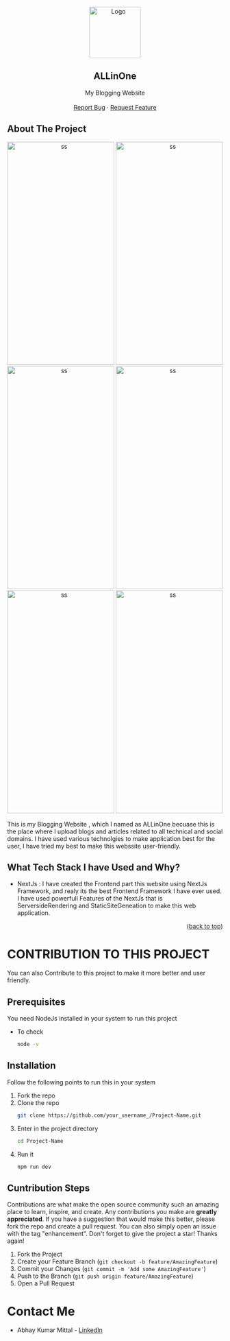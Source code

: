 <div id="top"></div>
<!-- PROJECT LOGO -->
<br />
<div align="center">
  <a href="https://all-in-one-mitabhay.vercel.app/" target="_blank">
    <img src="/assets/ALLinOne-logos_white.png" alt="Logo" width="120" height="120">
  </a>

  <h2 align="center">ALLinOne</h2>

  <p align="center">
    My Blogging Website
    <br />
    <br />
    <a href="https://github.com/MitAbhay/ALLinOne/issues target="_blank"">Report Bug</a>
    ·
    <a href="https://github.com/MitAbhay/ALLinOne/issues target="_blank"">Request Feature</a>
  </p>
</div>
<!-- ABOUT THE PROJECT -->

## About The Project

<div align="center">
<img src="assets/ss/ss1.jpeg" alt="ss" width="250" height="520">
<img src="assets/ss/ss2.jpeg" alt="ss" width="250" height="520">
<img src="assets/ss/ss3.jpeg" alt="ss" width="250" height="520">
<img src="assets/ss/ss4.jpeg" alt="ss" width="250" height="520">
<img src="assets/ss/ss5.jpeg" alt="ss" width="250" height="520">
<img src="assets/ss/ss6.jpeg" alt="ss" width="250" height="520">
</div>

This is my Blogging Website , which I named as ALLinOne becuase this is the place where I upload blogs and articles related to all technical and social domains.
I have used various technolgies to make application best for the user, I have tried my best to make this webssite user-friendly.

## What Tech Stack I have Used and Why?
- NextJs : I have created the Frontend part this website using NextJs Framework, and realy its the best Frontend  Framework I have ever used. I have used powerfull Features of the NextJs that is ServersideRendering and StaticSiteGeneation to make this web application.

<p align="right">(<a href="#top">back to top</a>)</p>

<!-- CONTRIBUTING -->

# CONTRIBUTION TO THIS PROJECT

You can also Contribute to this project to make it more better and user friendly.

## Prerequisites

You need NodeJs installed in your system to run this project

- To check
  ```sh
  node -v
  ```

## Installation

Follow the following points to run this in your system

1.  Fork the repo
2.  Clone the repo
    ```sh
    git clone https://github.com/your_username_/Project-Name.git
    ```
3.  Enter in the project directory
    ```sh
    cd Project-Name
    ```
4.  Run it
    ```sh 
    npm run dev
    ```

## Cuntribution Steps

Contributions are what make the open source community such an amazing place to learn, inspire, and create. Any contributions you make are **greatly appreciated**.
If you have a suggestion that would make this better, please fork the repo and create a pull request. You can also simply open an issue with the tag "enhancement".
Don't forget to give the project a star! Thanks again!

1. Fork the Project
2. Create your Feature Branch (`git checkout -b feature/AmazingFeature`)
3. Commit your Changes (`git commit -m 'Add some AmazingFeature'`)
4. Push to the Branch (`git push origin feature/AmazingFeature`)
5. Open a Pull Request

<!-- CONTACT -->
# Contact Me

- Abhay Kumar Mittal - [LinkedIn](https://www.linkedin.com/in/mitabhay/)

